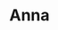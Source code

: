 ---
title: "Anna"
id: "Anna"
image: "/images/disney/Anna.jpg"
link: "https://square.link/u/HXcdblin"
price: "$5.00"
description: "ANNA FROM \"FROZEN\" VINYL STICKER | 3\""
---